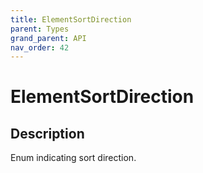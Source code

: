 ```yaml
---
title: ElementSortDirection
parent: Types
grand_parent: API
nav_order: 42
---
```

# ElementSortDirection
## Description
Enum indicating sort direction.
